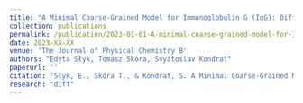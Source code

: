 ```yaml
---
title: "A Minimal Coarse-Grained Model for Immunoglobulin G (IgG): Diffusion and Binding under Crowding"
collection: publications
permalink: /publication/2023-01-01-A-minimal-coarse-grained-model-for-IgG
date: 2023-XX-XX
venue: 'The Journal of Physical Chemistry B'
authors: "Edyta Słyk, Tomasz Skóra, Svyatoslav Kondrat"
paperurl: ''
citation: 'Słyk, E., Skóra T., & Kondrat, S. A Minimal Coarse-Grained Model for Immunoglobulin G (IgG): Diffusion and Binding under Crowding. The Journal of Physical Chemistry B (2023)'
research: "diff"
---
```

<!-- [Access paper here](){:target="_blank"} -->

<!-- Abstract -->